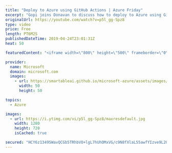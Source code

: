 ```yaml
---
title: "Deploy to Azure using GitHub Actions | Azure Friday"
excerpt: "Gopi joins Donavan to discuss how to deploy to Azure using GitHub Actions, which helps you to configure CI/CD from the GitHub UI. [01:10] Demo Start   GitHub Actions for Azure services https://aka.ms/azfr/535/01  GitHub Actions overview https://aka.ms/azfr/535/02  GitHub Actions docs https://aka.ms/azfr/535/03"
originalUrl: https://youtube.com/watch?v=p5l_gg-Spz8
type: video
price: Free
length: PT6M2S
publishedDateTime: 2019-04-24T23:01:31Z
heat: 50

featuredContent: "<iframe width=\"800\" height=\"500\" frameborder=\"0\" src=\"https://www.youtube.com/embed/p5l_gg-Spz8\" allow=\"accelerometer; autoplay; encrypted-media; gyroscope; picture-in-picture\" allowfullscreen></iframe>"

provider:
  name: Microsoft
  domain: microsoft.com
  images:
    - url: https://smartableai.github.io/microsoft-azure/assets/images/organizations/microsoft.com-50x50.jpg
      width: 50
      height: 50

topics:
  - Azure

images:
  - url: https://i.ytimg.com/vi/p5l_gg-Spz8/maxresdefault.jpg
    width: 1280
    height: 720
    isCached: true

secured: "HCY6z1349SWavQCGb5TRhbVO+lgL7hUhOMxVG/c9N8fXlaL55awfYIzve9L2OOpeTNrceEG7zkau1CNTPC4YUVfQ2Vk6pM4D5LVcqSAfpKjx1XI1Gx1xXfWr/QQ2hE3PLeADQdMTJd24PVmdeWLDdYX0uZmHavW0xqvq7/znyRgsz2AjoL0c8lAPGNNmqwu4XnwqnYhTi6/a5EqNHHkLcXomw2VAI9aAGFOCe4oEED/POz4CNow0KVAjTxFAWWATmb8N0X9N566oAf39R3W7/LB02gFgbYD80gCYEDvGVSrZSwpyqqARqYup1zoVLFEUm2OInworhWsNy2AaDeBPDi2ah0hO4d3Ff2u0BGoyz2mzZjGt4Uy5/lVI/ZqFyHUke+EtWEsGHSwK79XDGW8fQohEMlUBvSKgWXO0SGAW5JM=;dgMQtwzbdT+3RpuUTyfpUQ=="
---
```


